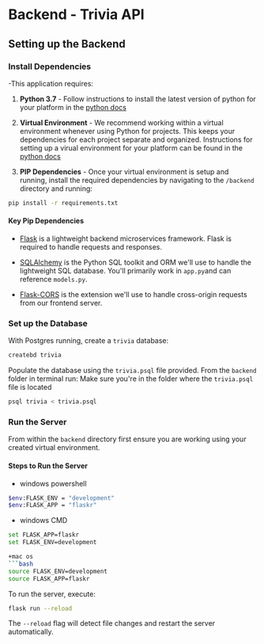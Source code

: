 # Backend - Trivia API

## Setting up the Backend

### Install Dependencies

-This application requires:

1. **Python 3.7** - Follow instructions to install the latest version of python for your platform in the [python docs](https://docs.python.org/3/using/unix.html#getting-and-installing-the-latest-version-of-python)

2. **Virtual Environment** - We recommend working within a virtual environment whenever using Python for projects. This keeps your dependencies for each project separate and organized. Instructions for setting up a virual environment for your platform can be found in the [python docs](https://packaging.python.org/guides/installing-using-pip-and-virtual-environments/)

3. **PIP Dependencies** - Once your virtual environment is setup and running, install the required dependencies by navigating to the `/backend` directory and running:

```bash
pip install -r requirements.txt
```

#### Key Pip Dependencies

- [Flask](http://flask.pocoo.org/) is a lightweight backend microservices framework. Flask is required to handle requests and responses.

- [SQLAlchemy](https://www.sqlalchemy.org/) is the Python SQL toolkit and ORM we'll use to handle the lightweight SQL database. You'll primarily work in `app.py`and can reference `models.py`.

- [Flask-CORS](https://flask-cors.readthedocs.io/en/latest/#) is the extension we'll use to handle cross-origin requests from our frontend server.

### Set up the Database

With Postgres running, create a `trivia` database:

```bash
createbd trivia
```

Populate the database using the `trivia.psql` file provided. From the `backend` folder in terminal run: Make sure you're in the folder where the `trivia.psql` file is located

```bash
psql trivia < trivia.psql
```

### Run the Server

From within the `backend` directory first ensure you are working using your created virtual environment.

#### Steps to Run the Server

- windows powershell

```bash
$env:FLASK_ENV = "development"
$env:FLASK_APP = "flaskr"
```

- windows CMD

````bash
set FLASK_APP=flaskr
set FLASK_ENV=development

+mac os
```bash
source FLASK_ENV=development
source FLASK_APP=flaskr
````

To run the server, execute:

```bash
flask run --reload
```

The `--reload` flag will detect file changes and restart the server automatically.
